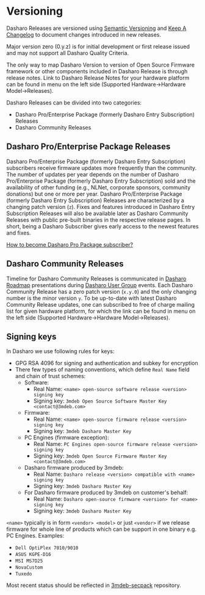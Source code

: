 # Versioning

Dasharo Releases are versioned using [Semantic Versioning](https://semver.org/)
and [Keep A Changelog](https://keepachangelog.com/en/1.0.0/) to document
changes introduced in new releases.

Major version zero (0.y.z) is for initial development or first release issued
and may not support all Dasharo Quality Criteria.

The only way to map Dasharo Version to version of Open Source Firmware
framework or other components included in Dasharo Release is through release
notes. Link to Dasharo Release Notes for your hardware platform can be found
in menu on the left side (Supported Hardware->Hardware Model->Releases).

Dasharo Releases can be divided into two categories:

- Dasharo Pro/Enterprise Package (formerly Dasharo Entry Subscription) Releases
- Dasharo Community Releases

## Dasharo Pro/Enterprise Package Releases

Dasharo Pro/Enterprise Package (formerly Dasharo Entry Subscription)
subscribers receive firmware updates more frequently than the community. The
number of updates per year depends on the number of Dasharo Pro/Enterprise
Package (formerly Dasharo Entry Subscription) sold and the availability of
other funding (e.g., NLNet, corporate sponsors, community donations) but one or
more per year. Dasharo Pro/Enterprise Package (formerly Dasharo Entry
Subscription) Releases are characterized by a changing patch version (`z`).
Fixes and features introduced in Dasharo Entry Subscription Releases will also
be available later as Dasharo Community Releases with public pre-built binaries
in the respective release pages. In short, being a Dasharo Subscriber gives
early access to the newest features and fixes.

[How to become Dasharo Pro Package subscriber?](../ways-you-can-help-us.md#become-a-dasharo-pro-package-subscriber)

## Dasharo Community Releases

Timeline for Dasharo Community Releases is communicated in [Dasharo
Roadmap](https://github.com/Dasharo/presentations/blob/main/dasharo_roadmap.md)
presentations during [Dasharo User
Group](https://docs.dasharo.com/#events-calendar) events. Each Dasharo
Community Release has a zero patch version (`x.y.0`) and the only changing
number is the minor version `y`. To be up-to-date with latest Dasharo Community
Release updates, one can subscribed to free of charge mailing list for given
hardware platform, for which the link can be found in menu on the left side
(Supported Hardware->Hardware Model->Releases).

## Signing keys

In Dasharo we use following rules for keys:

* GPG RSA 4096 for signing and authentication and subkey for encryption
* There few types of naming conventions, which define `Real Name` field and
  chain of trust schemes:
    - Software:
        + Real Name: `<name> open-source software release <version> signing key`
        + Signing key: `3mdeb Open Source Software Master Key <contact@3mdeb.com>`
    - Firmware:
        + Real Name: `<name> open-source firmware release <version> signing key`
        + Signing key: `3mdeb Dasharo Master Key`
    - PC Engines (firmware exception):
        + Real Name: `PC Engines open-source firmware release <version> signing key`
        + Signing key: `3mdeb Open Source Firmware Master Key <contact@3mdeb.com>`
    - Dasharo firmware produced by 3mdeb:
        + Real Name: `Dasharo release <version> compatible with <name> signing key`
        + Signing key: `3mdeb Dasharo Master Key`
    - For Dasharo firmware produced by 3mdeb on customer's behalf:
        + Real Name: `Dasharo open-source firmware <version> for <name> signing key`
        + Signing key: `3mdeb Dasharo Master Key`

`<name>` typically is in form `<vendor> <model>` or just `<vendor>` if we
release firmware for whole line of products which can be support in one binary
e.g. PC Engines. Examples:

* `Dell OptiPlex 7010/9010`
* `ASUS KGPE-D16`
* `MSI MS7D25`
* `NovaCustom`
* `Tuxedo`

Most recent status should be reflected in
[3mdeb-secpack](https://github.com/3mdeb/3mdeb-secpack) repository.
